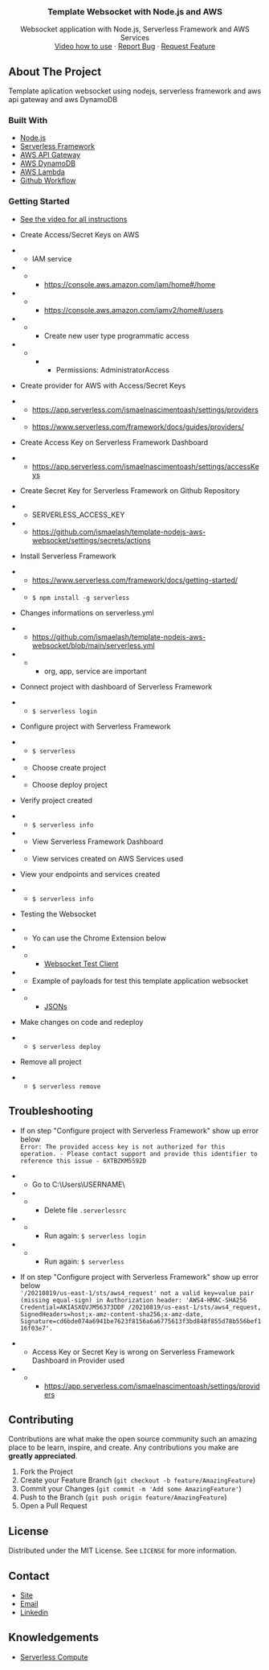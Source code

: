 
  
<br />
  <h3 align="center">Template Websocket with Node.js and AWS</h3>

  <p align="center">
    Websocket application with Node.js, Serverless Framework and AWS Services
    <br />
   <a href="https://www.youtube.com/ismaelnascimentoash">Video how to use</a> 
    ·
    <a href="https://github.com/ismaelash/template-nodejs-websocket/issues">Report Bug</a>
    ·
    <a href="https://github.com/ismaelash/template-nodejs-websocket/issues">Request Feature</a>
  </p>
</p>

<!-- ABOUT THE PROJECT -->
## About The Project

Template aplication websocket using nodejs, serverless framework and aws api gateway and aws DynamoDB

### Built With

* [Node.js](https://nodejs.org/en/)
* [Serverless Framework](https://www.serverless.com/)
* [AWS API Gateway](https://aws.amazon.com/api-gateway/)
* [AWS DynamoDB](https://aws.amazon.com/dynamodb/)
* [AWS Lambda](https://aws.amazon.com/lambda/)
* [Github Workflow](https://docs.github.com/en/actions/reference/workflow-syntax-for-github-actions)

### Getting Started

* [See the video for all instructions](https://www.youtube.com/ismaelnascimentoash)

* Create Access/Secret Keys on AWS
* * IAM service
* * * https://console.aws.amazon.com/iam/home#/home
* * * https://console.aws.amazon.com/iamv2/home#/users
* * * Create new user type programmatic access
* * * * Permissions: AdministratorAccess

* Create provider for AWS with Access/Secret Keys
* * https://app.serverless.com/ismaelnascimentoash/settings/providers
* * https://www.serverless.com/framework/docs/guides/providers/

- Create Access Key on Serverless Framework Dashboard
* * https://app.serverless.com/ismaelnascimentoash/settings/accessKeys

- Create Secret Key for Serverless Framework on Github Repository
* * SERVERLESS_ACCESS_KEY
* * https://github.com/ismaelash/template-nodejs-aws-websocket/settings/secrets/actions

* Install Serverless Framework
* * https://www.serverless.com/framework/docs/getting-started/ <br>
* * `$ npm install -g serverless`

* Changes informations on serverless.yml
* * https://github.com/ismaelash/template-nodejs-aws-websocket/blob/main/serverless.yml <br>
* * * org, app, service are important

* Connect project with dashboard of Serverless Framework
* * `$ serverless login`

* Configure project with Serverless Framework
* * `$ serverless`
* * Choose create project
* * Choose deploy project

* Verify project created
* * `$ serverless info`
* * View Serverless Framework Dashboard
* * View services created on AWS Services used

* View your endpoints and services created
* * `$ serverless info`

* Testing the Websocket
* * Yo can use the Chrome Extension below
* * * [Websocket Test Client](https://chrome.google.com/webstore/detail/websocket-test-client/fgponpodhbmadfljofbimhhlengambbn?hl=en)
* * Example of payloads for test this template application websocket
* * * [JSONs](https://github.com/ismaelash/template-nodejs-aws-websocket/tree/main/assets)

* Make changes on code and redeploy
* * `$ serverless deploy`

* Remove all project
* * `$ serverless remove`

## Troubleshooting

* If on step "Configure project with Serverless Framework" show up error below <br>
`Error: The provided access key is not authorized for this operation. - Please contact support and provide this identifier to reference this issue - 6XTBZKM5S92D`
* * Go to C:\Users\USERNAME\
* * * Delete file `.serverlessrc`
* * * Run again: `$ serverless login`
* * * Run again: `$ serverless`

* If on step "Configure project with Serverless Framework" show up error below <br>
`'/20210819/us-east-1/sts/aws4_request' not a valid key=value pair (missing equal-sign) in Authorization header: 'AWS4-HMAC-SHA256 Credential=AKIASXQVJM56373DDF /20210819/us-east-1/sts/aws4_request, SignedHeaders=host;x-amz-content-sha256;x-amz-date, Signature=cd6bde074a6941be7623f8156a6a6775613f3bd848f855d78b556bef116f03e7'.`
* * Access Key or Secret Key is wrong on Serverless Framework Dashboard in Provider used
* * * https://app.serverless.com/ismaelnascimentoash/settings/providers

<!-- CONTRIBUTING -->
## Contributing

Contributions are what make the open source community such an amazing place to be learn, inspire, and create. Any contributions you make are **greatly appreciated**.

1. Fork the Project
2. Create your Feature Branch (`git checkout -b feature/AmazingFeature`)
3. Commit your Changes (`git commit -m 'Add some AmazingFeature'`)
4. Push to the Branch (`git push origin feature/AmazingFeature`)
5. Open a Pull Request

<!-- LICENSE -->
## License

Distributed under the MIT License. See `LICENSE` for more information.

<!-- CONTACT -->
## Contact
- [Site](https://www.ismaelnascimento.com)
- [Email](mailto:contato@ismaelnascimento.com)
- [Linkedin ](https://www.linkedin.com/in/ismaelash)



<!-- ACKNOWLEDGEMENTS -->
## Knowledgements
* [Serverless Compute](https://www.slideshare.net/IsmaelNascimento5/aws-lambda-comnodejsnerdzao)
